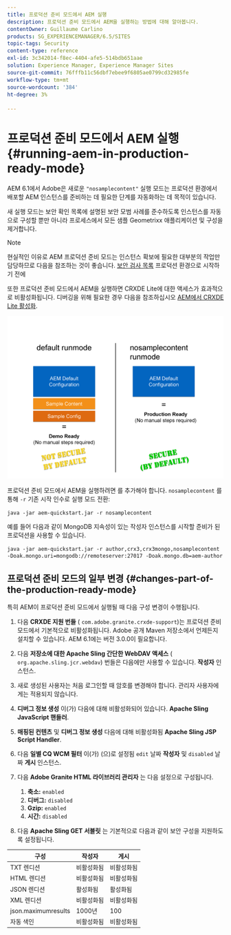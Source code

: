 ```yaml
---
title: 프로덕션 준비 모드에서 AEM 실행
description: 프로덕션 준비 모드에서 AEM을 실행하는 방법에 대해 알아봅니다.
contentOwner: Guillaume Carlino
products: SG_EXPERIENCEMANAGER/6.5/SITES
topic-tags: Security
content-type: reference
exl-id: 3c342014-f8ec-4404-afe5-514bdb651aae
solution: Experience Manager, Experience Manager Sites
source-git-commit: 76fffb11c56dbf7ebee9f6805ae0799cd32985fe
workflow-type: tm+mt
source-wordcount: '384'
ht-degree: 3%

---
```


# 프로덕션 준비 모드에서 AEM 실행{#running-aem-in-production-ready-mode}

AEM 6.1에서 Adobe은 새로운 `"nosamplecontent"` 실행 모드는 프로덕션 환경에서 배포할 AEM 인스턴스를 준비하는 데 필요한 단계를 자동화하는 데 목적이 있습니다.

새 실행 모드는 보안 확인 목록에 설명된 보안 모범 사례를 준수하도록 인스턴스를 자동으로 구성할 뿐만 아니라 프로세스에서 모든 샘플 Geometrixx 애플리케이션 및 구성을 제거합니다.

>[!NOTE]
>
>현실적인 이유로 AEM 프로덕션 준비 모드는 인스턴스 확보에 필요한 대부분의 작업만 담당하므로 다음을 참조하는 것이 좋습니다. [보안 검사 목록](/help/sites-administering/security-checklist.md) 프로덕션 환경으로 시작하기 전에
>
>또한 프로덕션 준비 모드에서 AEM을 실행하면 CRXDE Lite에 대한 액세스가 효과적으로 비활성화됩니다. 디버깅을 위해 필요한 경우 다음을 참조하십시오 [AEM에서 CRXDE Lite 활성화](/help/sites-administering/enabling-crxde-lite.md).

![chlimage_1-83](assets/chlimage_1-83a.png)

프로덕션 준비 모드에서 AEM을 실행하려면 를 추가해야 합니다. `nosamplecontent` 를 통해 `-r` 기존 시작 인수로 실행 모드 전환:

```shell
java -jar aem-quickstart.jar -r nosamplecontent
```

예를 들어 다음과 같이 MongoDB 지속성이 있는 작성자 인스턴스를 시작할 준비가 된 프로덕션을 사용할 수 있습니다.

```shell
java -jar aem-quickstart.jar -r author,crx3,crx3mongo,nosamplecontent -Doak.mongo.uri=mongodb://remoteserver:27017 -Doak.mongo.db=aem-author
```

## 프로덕션 준비 모드의 일부 변경 {#changes-part-of-the-production-ready-mode}

특히 AEM이 프로덕션 준비 모드에서 실행될 때 다음 구성 변경이 수행됩니다.

1. 다음 **CRXDE 지원 번들** ( `com.adobe.granite.crxde-support`)는 프로덕션 준비 모드에서 기본적으로 비활성화됩니다. Adobe 공개 Maven 저장소에서 언제든지 설치할 수 있습니다. AEM 6.1에는 버전 3.0.0이 필요합니다.

1. 다음 **저장소에 대한 Apache Sling 간단한 WebDAV 액세스** ( `org.apache.sling.jcr.webdav`) 번들은 다음에만 사용할 수 있습니다. **작성자** 인스턴스.

1. 새로 생성된 사용자는 처음 로그인할 때 암호를 변경해야 합니다. 관리자 사용자에게는 적용되지 않습니다.
1. **디버그 정보 생성** 이(가) 다음에 대해 비활성화되어 있습니다. **Apache Sling JavaScript 핸들러**.

1. **매핑된 컨텐츠** 및 **디버그 정보 생성** 다음에 대해 비활성화됨 **Apache Sling JSP Script Handler**.

1. 다음 **일별 CQ WCM 필터** 이(가) (으)로 설정됨 `edit` 날짜 **작성자** 및 `disabled` 날짜 **게시** 인스턴스.

1. 다음 **Adobe Granite HTML 라이브러리 관리자** 는 다음 설정으로 구성됩니다.

   1. **축소:** `enabled`
   1. **디버그:** `disabled`
   1. **Gzip:** `enabled`
   1. **시간:** `disabled`

1. 다음 **Apache Sling GET 서블릿** 는 기본적으로 다음과 같이 보안 구성을 지원하도록 설정됩니다.

| **구성** | **작성자** | **게시** |
|---|---|---|
| TXT 렌디션 | 비활성화됨 | 비활성화됨 |
| HTML 렌디션 | 비활성화됨 | 비활성화됨 |
| JSON 렌디션 | 활성화됨 | 활성화됨 |
| XML 렌디션 | 비활성화됨 | 비활성화됨 |
| json.maximumresults | 1000년 | 100 |
| 자동 색인 | 비활성화됨 | 비활성화됨 |
